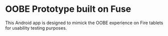 # OOBE Prototype built on Fuse

This Android app is designed to mimick the OOBE experience on Fire tablets for usability testing purposes.

